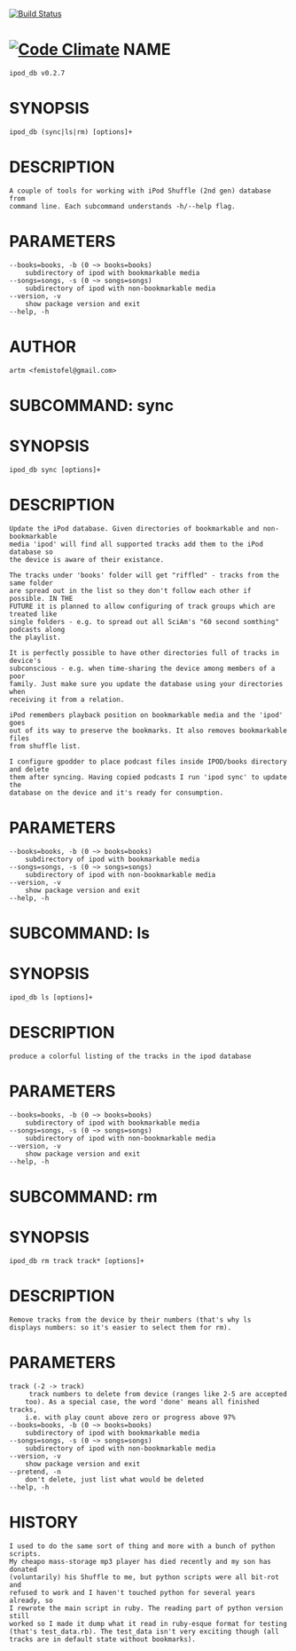 [![Build Status](https://travis-ci.org/artm/ipod_db.png)](https://travis-ci.org/artm/ipod_db)

[![Code Climate](https://codeclimate.com/github/artm/ipod_db.png)](https://codeclimate.com/github/artm/ipod_db)
NAME
====

    ipod_db v0.2.7

SYNOPSIS
========

    ipod_db (sync|ls|rm) [options]+

DESCRIPTION
===========

    A couple of tools for working with iPod Shuffle (2nd gen) database from
    command line. Each subcommand understands -h/--help flag.

PARAMETERS
==========

    --books=books, -b (0 ~> books=books) 
        subdirectory of ipod with bookmarkable media 
    --songs=songs, -s (0 ~> songs=songs) 
        subdirectory of ipod with non-bookmarkable media 
    --version, -v 
        show package version and exit 
    --help, -h 

AUTHOR
======

    artm <femistofel@gmail.com>


SUBCOMMAND: sync
================

SYNOPSIS
========

    ipod_db sync [options]+

DESCRIPTION
===========

    Update the iPod database. Given directories of bookmarkable and non-bookmarkable
    media 'ipod' will find all supported tracks add them to the iPod database so
    the device is aware of their existance.
    
    The tracks under 'books' folder will get "riffled" - tracks from the same folder
    are spread out in the list so they don't follow each other if possible. IN THE
    FUTURE it is planned to allow configuring of track groups which are treated like
    single folders - e.g. to spread out all SciAm's "60 second somthing" podcasts along
    the playlist.
    
    It is perfectly possible to have other directories full of tracks in device's
    subconscious - e.g. when time-sharing the device among members of a poor
    family. Just make sure you update the database using your directories when
    receiving it from a relation.
    
    iPod remembers playback position on bookmarkable media and the 'ipod' goes
    out of its way to preserve the bookmarks. It also removes bookmarkable files
    from shuffle list.
    
    I configure gpodder to place podcast files inside IPOD/books directory and delete
    them after syncing. Having copied podcasts I run 'ipod sync' to update the
    database on the device and it's ready for consumption.

PARAMETERS
==========

    --books=books, -b (0 ~> books=books) 
        subdirectory of ipod with bookmarkable media 
    --songs=songs, -s (0 ~> songs=songs) 
        subdirectory of ipod with non-bookmarkable media 
    --version, -v 
        show package version and exit 
    --help, -h 

SUBCOMMAND: ls
==============

SYNOPSIS
========

    ipod_db ls [options]+

DESCRIPTION
===========

    produce a colorful listing of the tracks in the ipod database

PARAMETERS
==========

    --books=books, -b (0 ~> books=books) 
        subdirectory of ipod with bookmarkable media 
    --songs=songs, -s (0 ~> songs=songs) 
        subdirectory of ipod with non-bookmarkable media 
    --version, -v 
        show package version and exit 
    --help, -h 

SUBCOMMAND: rm
==============

SYNOPSIS
========

    ipod_db rm track track* [options]+

DESCRIPTION
===========

    Remove tracks from the device by their numbers (that's why ls
    displays numbers: so it's easier to select them for rm).

PARAMETERS
==========

    track (-2 -> track) 
         track numbers to delete from device (ranges like 2-5 are accepted 
        too). As a special case, the word 'done' means all finished tracks, 
        i.e. with play count above zero or progress above 97% 
    --books=books, -b (0 ~> books=books) 
        subdirectory of ipod with bookmarkable media 
    --songs=songs, -s (0 ~> songs=songs) 
        subdirectory of ipod with non-bookmarkable media 
    --version, -v 
        show package version and exit 
    --pretend, -n 
        don't delete, just list what would be deleted 
    --help, -h 

HISTORY
=======

    I used to do the same sort of thing and more with a bunch of python scripts.
    My cheapo mass-storage mp3 player has died recently and my son has donated
    (voluntarily) his Shuffle to me, but python scripts were all bit-rot and
    refused to work and I haven't touched python for several years already, so
    I rewrote the main script in ruby. The reading part of python version still
    worked so I made it dump what it read in ruby-esque format for testing
    (that's test_data.rb). The test_data isn't very exciting though (all
    tracks are in default state without bookmarks).
